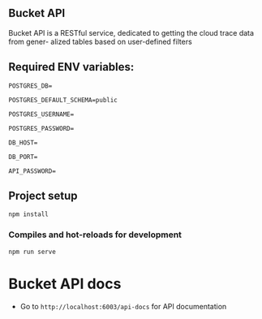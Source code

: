 ## Bucket API
Bucket API is a RESTful service, dedicated to getting the cloud trace data from gener-
alized tables based on user-defined filters

## Required ENV variables:

`POSTGRES_DB=`

`POSTGRES_DEFAULT_SCHEMA=public`

`POSTGRES_USERNAME=`

`POSTGRES_PASSWORD=`

`DB_HOST=`

`DB_PORT=`

`API_PASSWORD=`

## Project setup
```
npm install
```

### Compiles and hot-reloads for development
```
npm run serve
```

# Bucket API docs
* Go to `http://localhost:6003/api-docs` for API documentation